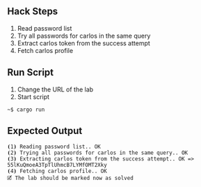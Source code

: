 ## Hack Steps

1. Read password list
2. Try all passwords for carlos in the same query
3. Extract carlos token from the success attempt
4. Fetch carlos profile

## Run Script

1. Change the URL of the lab
2. Start script

```
~$ cargo run
```

## Expected Output

```
⦗1⦘ Reading password list.. OK
⦗2⦘ Trying all passwords for carlos in the same query.. OK
⦗3⦘ Extracting carlos token from the success attempt.. OK => 55lKuQmoeA3TpTlUhmcB7LYMfOMT2Xky
⦗4⦘ Fetching carlos profile.. OK
🗹 The lab should be marked now as solved
```
